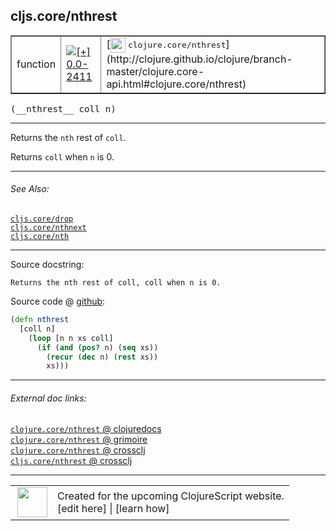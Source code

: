 ## cljs.core/nthrest



 <table border="1">
<tr>
<td>function</td>
<td><a href="https://github.com/cljsinfo/cljs-api-docs/tree/0.0-2411"><img valign="middle" alt="[+] 0.0-2411" title="Added in 0.0-2411" src="https://img.shields.io/badge/+-0.0--2411-lightgrey.svg"></a> </td>
<td>
[<img height="24px" valign="middle" src="http://i.imgur.com/1GjPKvB.png"> <samp>clojure.core/nthrest</samp>](http://clojure.github.io/clojure/branch-master/clojure.core-api.html#clojure.core/nthrest)
</td>
</tr>
</table>


 <samp>
(__nthrest__ coll n)<br>
</samp>

---

Returns the `nth` rest of `coll`.

Returns `coll` when `n` is 0.



---


###### See Also:

[`cljs.core/drop`](../cljs.core/drop.md)<br>
[`cljs.core/nthnext`](../cljs.core/nthnext.md)<br>
[`cljs.core/nth`](../cljs.core/nth.md)<br>

---


Source docstring:

```
Returns the nth rest of coll, coll when n is 0.
```


Source code @ [github](https://github.com/clojure/clojurescript/blob/r1.7.170/src/main/cljs/cljs/core.cljs#L1696-L1702):

```clj
(defn nthrest
  [coll n]
    (loop [n n xs coll]
      (if (and (pos? n) (seq xs))
        (recur (dec n) (rest xs))
        xs)))
```

<!--
Repo - tag - source tree - lines:

 <pre>
clojurescript @ r1.7.170
└── src
    └── main
        └── cljs
            └── cljs
                └── <ins>[core.cljs:1696-1702](https://github.com/clojure/clojurescript/blob/r1.7.170/src/main/cljs/cljs/core.cljs#L1696-L1702)</ins>
</pre>

-->

---



###### External doc links:

[`clojure.core/nthrest` @ clojuredocs](http://clojuredocs.org/clojure.core/nthrest)<br>
[`clojure.core/nthrest` @ grimoire](http://conj.io/store/v1/org.clojure/clojure/1.7.0-beta3/clj/clojure.core/nthrest/)<br>
[`clojure.core/nthrest` @ crossclj](http://crossclj.info/fun/clojure.core/nthrest.html)<br>
[`cljs.core/nthrest` @ crossclj](http://crossclj.info/fun/cljs.core.cljs/nthrest.html)<br>

---

 <table>
<tr><td>
<img valign="middle" align="right" width="48px" src="http://i.imgur.com/Hi20huC.png">
</td><td>
Created for the upcoming ClojureScript website.<br>
[edit here] | [learn how]
</td></tr></table>

[edit here]:https://github.com/cljsinfo/cljs-api-docs/blob/master/cljsdoc/cljs.core/nthrest.cljsdoc
[learn how]:https://github.com/cljsinfo/cljs-api-docs/wiki/cljsdoc-files

<!--

This information was too distracting to show to readers, but I'll leave it
commented here since it is helpful to:

- pretty-print the data used to generate this document
- and show how to retrieve that data



The API data for this symbol:

```clj
{:description "Returns the `nth` rest of `coll`.\n\nReturns `coll` when `n` is 0.",
 :ns "cljs.core",
 :name "nthrest",
 :signature ["[coll n]"],
 :history [["+" "0.0-2411"]],
 :type "function",
 :related ["cljs.core/drop" "cljs.core/nthnext" "cljs.core/nth"],
 :full-name-encode "cljs.core/nthrest",
 :source {:code "(defn nthrest\n  [coll n]\n    (loop [n n xs coll]\n      (if (and (pos? n) (seq xs))\n        (recur (dec n) (rest xs))\n        xs)))",
          :title "Source code",
          :repo "clojurescript",
          :tag "r1.7.170",
          :filename "src/main/cljs/cljs/core.cljs",
          :lines [1696 1702]},
 :full-name "cljs.core/nthrest",
 :clj-symbol "clojure.core/nthrest",
 :docstring "Returns the nth rest of coll, coll when n is 0."}

```

Retrieve the API data for this symbol:

```clj
;; from Clojure REPL
(require '[clojure.edn :as edn])
(-> (slurp "https://raw.githubusercontent.com/cljsinfo/cljs-api-docs/catalog/cljs-api.edn")
    (edn/read-string)
    (get-in [:symbols "cljs.core/nthrest"]))
```

-->
